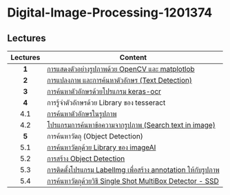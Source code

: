 # Digital-Image-Processing-1201374

## Lectures

| Lectures        | Content           |
| :-------------: |-------------|
| **1**     | [การแสดงตัวอย่างรูปภาพด้วย OpenCV และ matplotlob](https://github.com/mrolarik/Digital-Image-Processing-1201374/blob/master/DIP_01.ipynb) |
| **2**      | [การแปลงภาพ และการค้นหาตัวอักษร (Text Detection)](https://github.com/mrolarik/Digital-Image-Processing-1201374/blob/master/DIP_02.ipynb)      |
| **3** | [การค้นหาตัวอักษรด้วยโปรแกรม keras-ocr](https://github.com/mrolarik/Digital-Image-Processing-1201374/blob/master/DIP_03.ipynb)      |
| **4**   | การรู้จำตัวอักษรด้วย Library ของ tesseract  |
| 4.1 | [การค้นหาตัวอักษรในรูปภาพ](https://github.com/mrolarik/Digital-Image-Processing-1201374/blob/master/DIP_04.ipynb)     |
| 4.2 | [โปรแกรมการค้นหาข้อความจากรูปภาพ (Search text in image)](https://github.com/mrolarik/Digital-Image-Processing-1201374/blob/master/DIP_04_02.ipynb)     |
| **5** | การค้นหาวัตถุ (Object Detection) |
| 5.1 | [การค้นหาวัตถุด้วย Library ของ imageAI](https://github.com/mrolarik/Digital-Image-Processing-1201374/blob/master/DIP_05.ipynb)     |
| 5.2 | [การสร้าง Object Detection](https://github.com/mrolarik/Digital-Image-Processing-1201374/blob/master/DIP_06.ipynb)      |
| 5.3 | [การติดตั้งโปรแกรม LabelImg เพื่อสร้าง annotation ให้กับรูปภาพ](https://github.com/tzutalin/labelImg)      |
| 5.4 | [การค้นหาวัตถุด้วยวิธี Single Shot MultiBox Detector - SSD](https://github.com/tzutalin/labelImg)      |

